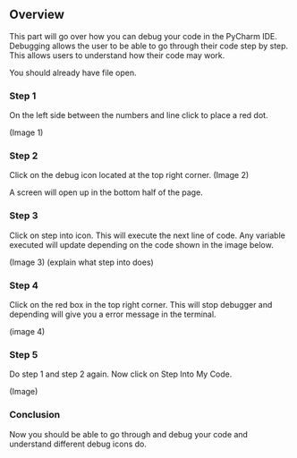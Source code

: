 ## Overview

This part will go over how you can debug your code in the PyCharm IDE. Debugging allows the user to be able to go through their code step by step. This allows users to understand how their code may work.

You should already have  file open.

### Step 1

On the left side between the numbers and line click to place a red dot.

(Image 1)

### Step 2

Click on the debug icon located at the top right corner.
(Image 2)

A screen will open up in the bottom half of the page.

### Step 3

Click on step into icon. This will execute the next line of code. Any variable executed will update depending on the code shown in the image below.

(Image 3)
(explain what step into does)

### Step 4

Click on the red box in the top right corner. This will stop debugger and depending will give you a error message in the terminal.

(image 4)

### Step 5

Do step 1 and step 2 again. Now click on Step Into My Code.

(Image)

### Conclusion

Now you should be able to go through and debug your code and understand different debug icons do.
